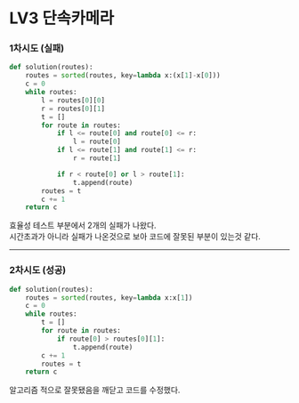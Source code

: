 # LV3 단속카메라

### 1차시도 (실패)
```py
def solution(routes):
    routes = sorted(routes, key=lambda x:(x[1]-x[0]))
    c = 0
    while routes:
        l = routes[0][0]
        r = routes[0][1]
        t = []
        for route in routes:
            if l <= route[0] and route[0] <= r:
                l = route[0]
            if l <= route[1] and route[1] <= r:
                r = route[1]

            if r < route[0] or l > route[1]:
                t.append(route)
        routes = t
        c += 1
    return c
```
효율성 테스트 부분에서 2개의 실패가 나왔다.  
시간초과가 아니라 실패가 나온것으로 보아 코드에 잘못된 부분이 있는것 같다.

*****

### 2차시도 (성공)
```py
def solution(routes):
    routes = sorted(routes, key=lambda x:x[1])
    c = 0
    while routes:
        t = []
        for route in routes:
            if route[0] > routes[0][1]:
                t.append(route)
        c += 1
        routes = t
    return c
```
알고리즘 적으로 잘못됐음을 깨닫고 코드를 수정했다.